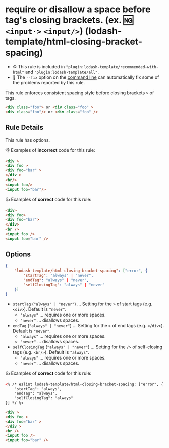 # require or disallow a space before tag's closing brackets. (ex. :ng: `<input·>` `<input/>`) (lodash-template/html-closing-bracket-spacing)

- :gear: This rule is included in `"plugin:lodash-template/recommended-with-html"` and `"plugin:lodash-template/all"`.
- :wrench: The `--fix` option on the [command line](http://eslint.org/docs/user-guide/command-line-interface#fix) can automatically fix some of the problems reported by this rule.

This rule enforces consistent spacing style before closing brackets `>` of tags.

```html
<div class="foo"> or <div class="foo" >
<div class="foo"/> or <div class="foo" />
```

## Rule Details

This rule has options.


:-1: Examples of **incorrect** code for this rule:

```html
<div >
<div foo >
<div foo="bar" >
</div >
<br/>
<input foo/>
<input foo="bar"/>
```

:+1: Examples of **correct** code for this rule:

```html
<div>
<div foo>
<div foo="bar">
</div>
<br />
<input foo />
<input foo="bar" />
```


## Options


```json
{
    "lodash-template/html-closing-bracket-spacing": ["error", {
        "startTag": "always" | "never",
        "endTag": "always" | "never",
        "selfClosingTag": "always" | "never"
    }]
}
```

- `startTag` (`"always" | "never"`) ... Setting for the `>` of start tags (e.g. `<div>`). Default is `"never"`.
    - `"always"` ... requires one or more spaces.
    - `"never"` ... disallows spaces.
- `endTag` (`"always" | "never"`) ... Setting for the `>` of end tags (e.g. `</div>`). Default is `"never"`.
    - `"always"` ... requires one or more spaces.
    - `"never"` ... disallows spaces.
- `selfClosingTag` (`"always" | "never"`) ... Setting for the `/>` of self-closing tags (e.g. `<br/>`). Default is `"always"`.
    - `"always"` ... requires one or more spaces.
    - `"never"` ... disallows spaces.

:+1: Examples of **correct** code for this rule:

```html
<% /* eslint lodash-template/html-closing-bracket-spacing: ["error", {
    "startTag": "always",
    "endTag": "always",
    "selfClosingTag": "always"
}] */ %>

<div >
<div foo >
<div foo="bar" >
</div >
<br />
<input foo />
<input foo="bar" />
```
